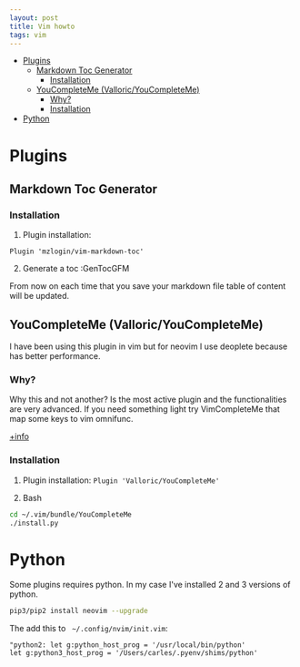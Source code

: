 ```yaml
---
layout: post
title: Vim howto
tags: vim 
---
```



<!-- vim-markdown-toc GFM -->
* [Plugins](#plugins)
	* [Markdown Toc Generator](#markdown-toc-generator)
		* [Installation](#installation)
	* [YouCompleteMe (Valloric/YouCompleteMe)](#youcompleteme-valloricyoucompleteme)
		* [Why?](#why)
		* [Installation](#installation-1)
* [Python](#python)

<!-- vim-markdown-toc -->


# Plugins
## Markdown Toc Generator
### Installation
1. Plugin installation:
```
Plugin 'mzlogin/vim-markdown-toc'
```

2. Generate a toc 
:GenTocGFM

From now on each time that you save your markdown file table of content will be updated.

## YouCompleteMe (Valloric/YouCompleteMe)
I have been using this plugin in vim but for neovim I use deoplete because has better performance.
### Why?
Why this and not another? Is the most active plugin and the functionalities are very advanced. 
If you need something light try VimCompleteMe that map some keys to vim omnifunc.

[+info](https://www.reddit.com/r/vim/comments/4ufblz/alternatives_to_youcompleteme/)

### Installation

1. Plugin installation:
`Plugin 'Valloric/YouCompleteMe'`

2. Bash

```bash
cd ~/.vim/bundle/YouCompleteMe
./install.py 
```

# Python

Some plugins requires python. In my case I've installed 2 and 3 versions of python.
```bash
pip3/pip2 install neovim --upgrade
```

The add this to ` ~/.config/nvim/init.vim`:
```
"python2: let g:python_host_prog = '/usr/local/bin/python'
let g:python3_host_prog = '/Users/carles/.pyenv/shims/python'
```

